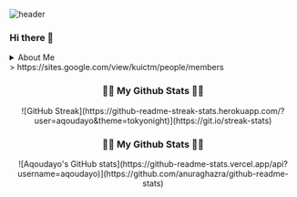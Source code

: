 ![header](https://capsule-render.vercel.app/api?type=wave&color=auto&height=300&section=header&text=Aqoudayo's%20Workspace&fontSize=55)

### Hi there 👋 </br>
<details>
<summary>About Me</summary>
#Career</br>
Konkuk Univ. Department of Smart ICT Convergence</br>
Konkuk Univ. Department of Industrial Engineering ICTM Laboratory Researcher</br>
</summary>
</details>
> https://sites.google.com/view/kuictm/people/members

<h3 align="center">👩‍💻 My Github Stats 👩‍💻</h3>
<div align="center">
![GitHub Streak](https://github-readme-streak-stats.herokuapp.com/?user=aqoudayo&theme=tokyonight)](https://git.io/streak-stats)
</div>


<h3 align="center">👩‍💻 My Github Stats 👩‍💻</h3>
<div align="center">
![Aqoudayo's GitHub stats](https://github-readme-stats.vercel.app/api?username=aqoudayo)](https://github.com/anuraghazra/github-readme-stats)
</div>



<!--
**aqoudayo/aqoudayo** is a ✨ _special_ ✨ repository because its `README.md` (this file) appears on your GitHub profile.

Here are some ideas to get you started:

- 🔭 I’m currently working on ...
- 🌱 I’m currently learning ...
- 👯 I’m looking to collaborate on ...
- 🤔 I’m looking for help with ...
- 💬 Ask me about ...
- 📫 How to reach me: ...
- 😄 Pronouns: ...
- ⚡ Fun fact: ...
-->
